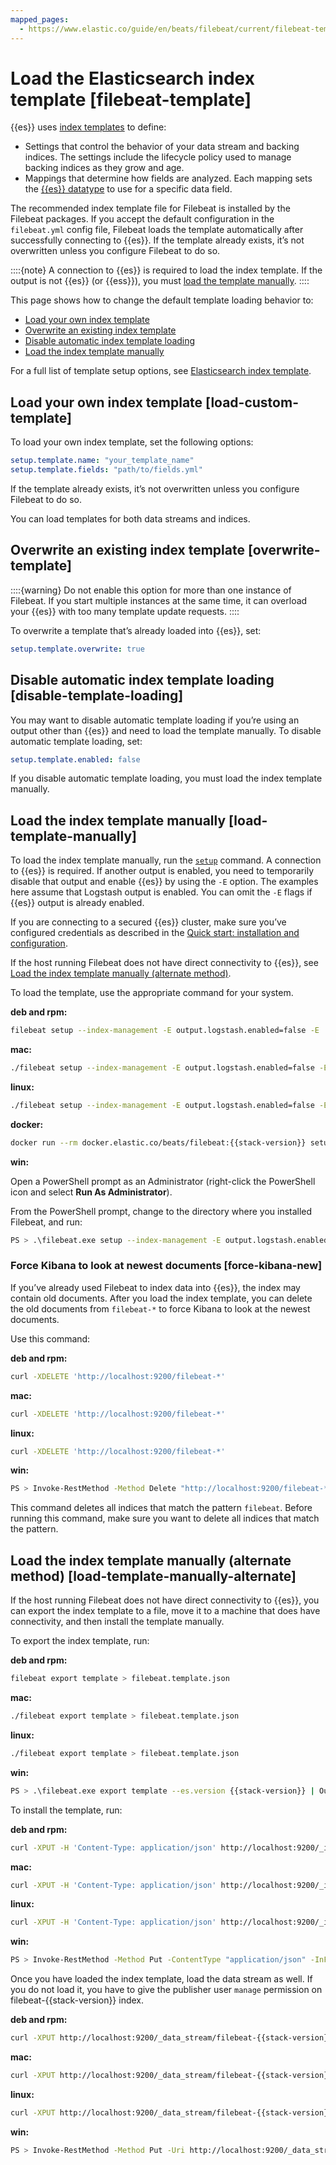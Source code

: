 ```yaml
---
mapped_pages:
  - https://www.elastic.co/guide/en/beats/filebeat/current/filebeat-template.html
---
```


# Load the Elasticsearch index template [filebeat-template]

{{es}} uses [index templates](docs-content://manage-data/data-store/templates.md) to define:

* Settings that control the behavior of your data stream and backing indices. The settings include the lifecycle policy used to manage backing indices as they grow and age.
* Mappings that determine how fields are analyzed. Each mapping sets the [{{es}} datatype](elasticsearch://reference/elasticsearch/mapping-reference/field-data-types.md) to use for a specific data field.

The recommended index template file for Filebeat is installed by the Filebeat packages. If you accept the default configuration in the `filebeat.yml` config file, Filebeat loads the template automatically after successfully connecting to {{es}}. If the template already exists, it’s not overwritten unless you configure Filebeat to do so.

::::{note}
A connection to {{es}} is required to load the index template. If the output is not {{es}} (or {{ess}}), you must [load the template manually](#load-template-manually).
::::


This page shows how to change the default template loading behavior to:

* [Load your own index template](#load-custom-template)
* [Overwrite an existing index template](#overwrite-template)
* [Disable automatic index template loading](#disable-template-loading)
* [Load the index template manually](#load-template-manually)

For a full list of template setup options, see [Elasticsearch index template](/reference/filebeat/configuration-template.md).


## Load your own index template [load-custom-template]

To load your own index template, set the following options:

```yaml
setup.template.name: "your_template_name"
setup.template.fields: "path/to/fields.yml"
```

If the template already exists, it’s not overwritten unless you configure Filebeat to do so.

You can load templates for both data streams and indices.


## Overwrite an existing index template [overwrite-template]

::::{warning}
Do not enable this option for more than one instance of Filebeat. If you start multiple instances at the same time, it can overload your {{es}} with too many template update requests.
::::


To overwrite a template that’s already loaded into {{es}}, set:

```yaml
setup.template.overwrite: true
```


## Disable automatic index template loading [disable-template-loading]

You may want to disable automatic template loading if you’re using an output other than {{es}} and need to load the template manually. To disable automatic template loading, set:

```yaml
setup.template.enabled: false
```

If you disable automatic template loading, you must load the index template manually.


## Load the index template manually [load-template-manually]

To load the index template manually, run the [`setup`](/reference/filebeat/command-line-options.md#setup-command) command. A connection to {{es}} is required.  If another output is enabled, you need to temporarily disable that output and enable {{es}} by using the `-E` option. The examples here assume that Logstash output is enabled. You can omit the `-E` flags if {{es}} output is already enabled.

If you are connecting to a secured {{es}} cluster, make sure you’ve configured credentials as described in the [Quick start: installation and configuration](/reference/filebeat/filebeat-installation-configuration.md).

If the host running Filebeat does not have direct connectivity to {{es}}, see [Load the index template manually (alternate method)](#load-template-manually-alternate).

To load the template, use the appropriate command for your system.

**deb and rpm:**

```sh
filebeat setup --index-management -E output.logstash.enabled=false -E 'output.elasticsearch.hosts=["localhost:9200"]'
```

**mac:**

```sh
./filebeat setup --index-management -E output.logstash.enabled=false -E 'output.elasticsearch.hosts=["localhost:9200"]'
```

**linux:**

```sh
./filebeat setup --index-management -E output.logstash.enabled=false -E 'output.elasticsearch.hosts=["localhost:9200"]'
```

**docker:**

```sh subs=true
docker run --rm docker.elastic.co/beats/filebeat:{{stack-version}} setup --index-management -E output.logstash.enabled=false -E 'output.elasticsearch.hosts=["localhost:9200"]'
```

**win:**

Open a PowerShell prompt as an Administrator (right-click the PowerShell icon and select **Run As Administrator**).

From the PowerShell prompt, change to the directory where you installed Filebeat, and run:

```sh
PS > .\filebeat.exe setup --index-management -E output.logstash.enabled=false -E 'output.elasticsearch.hosts=["localhost:9200"]'
```


### Force Kibana to look at newest documents [force-kibana-new]

If you’ve already used Filebeat to index data into {{es}}, the index may contain old documents. After you load the index template, you can delete the old documents from `filebeat-*` to force Kibana to look at the newest documents.

Use this command:

**deb and rpm:**

```sh
curl -XDELETE 'http://localhost:9200/filebeat-*'
```

**mac:**

```sh
curl -XDELETE 'http://localhost:9200/filebeat-*'
```

**linux:**

```sh
curl -XDELETE 'http://localhost:9200/filebeat-*'
```

**win:**

```sh
PS > Invoke-RestMethod -Method Delete "http://localhost:9200/filebeat-*"
```

This command deletes all indices that match the pattern `filebeat`. Before running this command, make sure you want to delete all indices that match the pattern.


## Load the index template manually (alternate method) [load-template-manually-alternate]

If the host running Filebeat does not have direct connectivity to {{es}}, you can export the index template to a file, move it to a machine that does have connectivity, and then install the template manually.

To export the index template, run:

**deb and rpm:**

```sh
filebeat export template > filebeat.template.json
```

**mac:**

```sh
./filebeat export template > filebeat.template.json
```

**linux:**

```sh
./filebeat export template > filebeat.template.json
```

**win:**

```sh subs=true
PS > .\filebeat.exe export template --es.version {{stack-version}} | Out-File -Encoding UTF8 filebeat.template.json
```

To install the template, run:

**deb and rpm:**

```sh subs=true
curl -XPUT -H 'Content-Type: application/json' http://localhost:9200/_index_template/filebeat-{{stack-version}} -d@filebeat.template.json
```

**mac:**

```sh subs=true
curl -XPUT -H 'Content-Type: application/json' http://localhost:9200/_index_template/filebeat-{{stack-version}} -d@filebeat.template.json
```

**linux:**

```sh subs=true
curl -XPUT -H 'Content-Type: application/json' http://localhost:9200/_index_template/filebeat-{{stack-version}} -d@filebeat.template.json
```

**win:**

```sh subs=true
PS > Invoke-RestMethod -Method Put -ContentType "application/json" -InFile filebeat.template.json -Uri http://localhost:9200/_index_template/filebeat-{{stack-version}}
```

Once you have loaded the index template, load the data stream as well. If you do not load it, you have to give the publisher user `manage` permission on filebeat-{{stack-version}} index.

**deb and rpm:**

```sh subs=true
curl -XPUT http://localhost:9200/_data_stream/filebeat-{{stack-version}}
```

**mac:**

```sh subs=true
curl -XPUT http://localhost:9200/_data_stream/filebeat-{{stack-version}}
```

**linux:**

```sh subs=true
curl -XPUT http://localhost:9200/_data_stream/filebeat-{{stack-version}}
```

**win:**

```sh subs=true
PS > Invoke-RestMethod -Method Put -Uri http://localhost:9200/_data_stream/filebeat-{{stack-version}}
```

